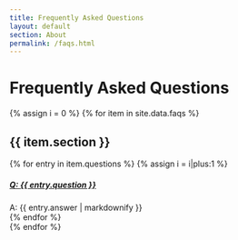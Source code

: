 ```yaml
---
title: Frequently Asked Questions
layout: default
section: About
permalink: /faqs.html
---
```


<div class="container-fluid faq" id="faq">
  <h1 class="title bold">Frequently Asked Questions</h1>
  	<div class="container">
  		<section>
      {% assign i = 0 %}
       {% for item in site.data.faqs %}
  			<div class="row faq-text">
  				<div class="col-10 mx-auto">
            <h2 class="mb-4 faq-section-header">{{ item.section }}</h2>
  					<div class="accordion" id="faq-accordion{{ i }}">
              {% for entry in item.questions %}
                {% assign i = i|plus:1 %}
      						<div class="card">
      							<div class="card-header" id="faq-heading{{ i }}">
      								<h5 class="mb-0">
      							     <a class="collapsed" data-toggle="collapse" href="#faq-collapse{{ i }}" aria-expanded="false" aria-controls="faq-collapse{{ i }}">
                          <span class="faq-arrow-icon arrow-down"></span>
                          <span class="bold">Q: </span>
                          {{ entry.question }}
      							     </a>
      						     </h5>
      						  </div>
  							    <div id="faq-collapse{{ i }}" class="collapse fade" aria-labelledby="faq-heading{{ i }}">
  								     <div class="card-body indent-4">
                        <span class="faq-answer">
                          <span class="bold faq-answer-a">A: </span>
                          {{ entry.answer | markdownify }}
                        </span>
  								     </div>
  							    </div>
                  <span class="separator faq-separator"></span>
  						   </div>
              {% endfor %}
            </div>
          </div>
        </div>
      {% endfor %}
    </section>
  </div>
</div>
